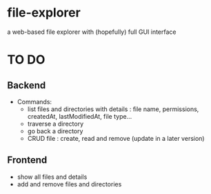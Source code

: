 # file-explorer
a web-based file explorer with (hopefully) full GUI interface

# TO DO
## Backend
- Commands:
  - list files and directories with details : file name, permissions, createdAt, lastModifiedAt, file type...
  - traverse a directory
  - go back a directory
  - CRUD file : create, read and remove (update in a later version) 
## Frontend
- show all files and details
- add and remove files and directories
